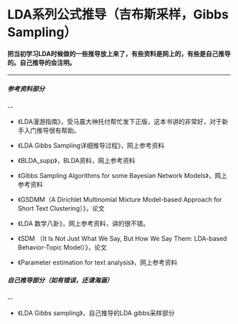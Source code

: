 # LDA系列公式推导（吉布斯采样，Gibbs Sampling）

#### 把当初学习LDA时候做的一些推导放上来了，有些资料是网上的，有些是自己推导的。自己推导的会注明。
---

##### 参考资料部分
--

- 《LDA漫游指南》，受马晨大神托付帮忙发下正版，这本书讲的非常好，对于新手入门推导很有帮助。

- 《LDA Gibbs Sampling详细推导过程》，网上参考资料

- 《BLDA_supp》，BLDA资料，网上参考资料

- 《Gibbs Sampling Algorithms for some Bayesian Network Models》，网上参考资料

- 《GSDMM（A Dirichlet Multinomial Mixture Model-based Approach for Short Text Clustering）》，论文

- 《LDA 数学八卦》，网上参考资料，讲的很不错。

- 《SDM （It Is Not Just What We Say, But How We Say Them: LDA-based Behavior-Topic Model）》，论文

- 《Parameter estimation for text analysis》，网上参考资料

##### 自己推导部分（如有错误，还请海涵）
--

- 《LDA Gibbs sampling》，自己推导的LDA gibbs采样部分


